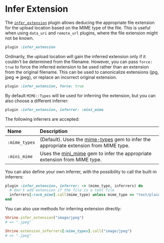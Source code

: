 # Infer Extension

The [`infer_extension`][infer_extension] plugin allows deducing the appropriate
file extension for the upload location based on the MIME type of the file. This
is useful when using `data_uri` and `remote_url` plugins, where the file
extension might not be known.

```rb
plugin :infer_extension
```

Ordinarily, the upload location will gain the inferred extension only if it
couldn't be determined from the filename. However, you can pass `force: true`
to force the inferred extension to be used rather than an extension from the
original filename. This can be used to canonicalize extensions (jpg, jpeg =>
jpeg), or replace an incorrect original extension.

```rb
plugin :infer_extension, force: true
```

By default `MIME::Types` will be used for inferring the extension, but you can
also choose a different inferrer:

```rb
plugin :infer_extension, inferrer: :mini_mime
```

The following inferrers are accepted:

| Name          | Description                                                                             |
| :------------ | :-----------                                                                            |
| `:mime_types` | (Default). Uses the [mime-types] gem to infer the appropriate extension from MIME type. |
| `:mini_mime`  | Uses the [mini_mime] gem to infer the appropriate extension from MIME type.             |

You can also define your own inferrer, with the possibility to call the
built-in inferrers:

```rb
plugin :infer_extension, inferrer: -> (mime_type, inferrers) do
  # don't add extension if the file is a text file
  inferrers[:rack_mime].call(mime_type) unless mime_type == "text/plain"
end
```

You can also use methods for inferring extension directly:

```rb
Shrine.infer_extension("image/jpeg")
# => ".jpeg"

Shrine.extension_inferrers[:mime_types].call("image/jpeg")
# => ".jpeg"
```

[infer_extension]: /lib/shrine/plugins/infer_extension.rb
[mime-types]: https://github.com/mime-types/ruby-mime-types
[mini_mime]: https://github.com/discourse/mini_mime
